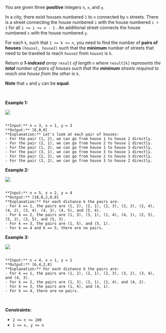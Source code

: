 You are given three **positive** integers `n`, `x`, and `y`.


In a city, there exist houses numbered `1` to `n` connected by `n` streets. There is a street connecting the house numbered `i` with the house numbered `i + 1` for all `1 <= i <= n - 1` . An additional street connects the house numbered `x` with the house numbered `y`.


For each `k`, such that `1 <= k <= n`, you need to find the number of **pairs of houses** `(house1, house2)` such that the **minimum** number of streets that need to be traveled to reach `house2` from `house1` is `k`.


Return *a **1-indexed** array* `result` *of length* `n` *where* `result[k]` *represents the **total** number of pairs of houses such that the **minimum** streets required to reach one house from the other is* `k`.


**Note** that `x` and `y` can be **equal**.


 


**Example 1:**


![](https://assets.leetcode.com/uploads/2023/12/20/example2.png)

```

**Input:** n = 3, x = 1, y = 3
**Output:** [6,0,0]
**Explanation:** Let's look at each pair of houses:
- For the pair (1, 2), we can go from house 1 to house 2 directly.
- For the pair (2, 1), we can go from house 2 to house 1 directly.
- For the pair (1, 3), we can go from house 1 to house 3 directly.
- For the pair (3, 1), we can go from house 3 to house 1 directly.
- For the pair (2, 3), we can go from house 2 to house 3 directly.
- For the pair (3, 2), we can go from house 3 to house 2 directly.

```

**Example 2:**


![](https://assets.leetcode.com/uploads/2023/12/20/example3.png)

```

**Input:** n = 5, x = 2, y = 4
**Output:** [10,8,2,0,0]
**Explanation:** For each distance k the pairs are:
- For k == 1, the pairs are (1, 2), (2, 1), (2, 3), (3, 2), (2, 4), (4, 2), (3, 4), (4, 3), (4, 5), and (5, 4).
- For k == 2, the pairs are (1, 3), (3, 1), (1, 4), (4, 1), (2, 5), (5, 2), (3, 5), and (5, 3).
- For k == 3, the pairs are (1, 5), and (5, 1).
- For k == 4 and k == 5, there are no pairs.

```

**Example 3:**


![](https://assets.leetcode.com/uploads/2023/12/20/example5.png)

```

**Input:** n = 4, x = 1, y = 1
**Output:** [6,4,2,0]
**Explanation:** For each distance k the pairs are:
- For k == 1, the pairs are (1, 2), (2, 1), (2, 3), (3, 2), (3, 4), and (4, 3).
- For k == 2, the pairs are (1, 3), (3, 1), (2, 4), and (4, 2).
- For k == 3, the pairs are (1, 4), and (4, 1).
- For k == 4, there are no pairs.

```

 


**Constraints:**


* `2 <= n <= 100`
* `1 <= x, y <= n`


